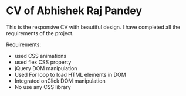 # CV of Abhishek Raj Pandey

This is the responsive CV with beautiful design. I have completed all the requirements of the project.

Requirements:
* used CSS animations
* used flex CSS property
* jQuery DOM manipulation
* Used For loop to load HTML elements in DOM
* Integrated onClick DOM manipulation
* No use any CSS library
